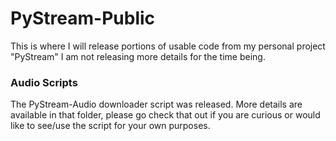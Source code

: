 # PyStream-Public
This is where I will release portions of usable code from my personal project "PyStream"
I am not releasing more details for the time being.
### Audio Scripts
The PyStream-Audio downloader script was released.
More details are available in that folder, please go check that out if you are curious or would like to see/use the script for your own purposes.